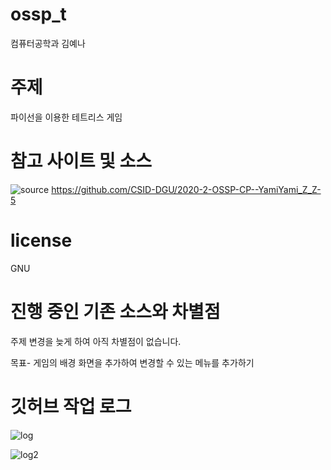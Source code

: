 # ossp_t
컴퓨터공학과 김예나
# 주제
파이선을 이용한 테트리스 게임

# 참고 사이트 및 소스
![source](https://user-images.githubusercontent.com/121841830/211716086-6bd65858-2b45-48c8-b6aa-e8f332a7a33e.png)
https://github.com/CSID-DGU/2020-2-OSSP-CP--YamiYami_Z_Z-5

# license
GNU

# 진행 중인 기존 소스와 차별점
주제 변경을 늦게 하여 아직 차별점이 없습니다.

목표- 게임의 배경 화면을 추가하여 변경할 수 있는 메뉴를 추가하기

# 깃허브 작업 로그
![log](https://user-images.githubusercontent.com/121841830/211715334-1e7c4855-f533-4dd7-8629-3284f30913f3.png)

![log2](https://user-images.githubusercontent.com/121841830/211719154-974aa696-12e0-4f57-b08f-30fbc5ee101b.png)
